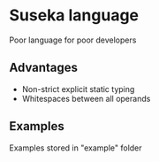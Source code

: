 # Suseka language

Poor language for poor developers

## Advantages

- Non-strict explicit static typing
- Whitespaces between all operands

## Examples

Examples stored in "example" folder
